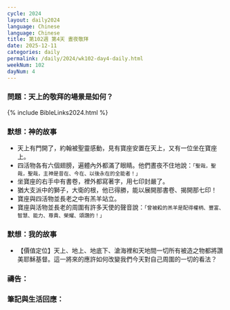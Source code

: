 ```yaml
---
cycle: 2024
layout: daily2024
language: Chinese
language: Chinese
title: 第102週 第4天 晝夜敬拜
date: 2025-12-11
categories: daily
permalink: /daily/2024/wk102-day4-daily.html
weekNum: 102
dayNum: 4
---
```


### 問題：天上的敬拜的場景是如何？

{% include BibleLinks2024.html %}

### 默想：神的故事
+	天上有門開了，約翰被聖靈感動，見有寶座安置在天上，又有一位坐在寶座上。
+	四活物各有六個翅膀，遍體內外都滿了眼睛。他們晝夜不住地說：`「聖哉，聖哉，聖哉，主神是昔在、今在、以後永在的全能者！」`
+	坐寶座的右手中有書卷，裡外都寫著字，用七印封嚴了。
+	猶大支派中的獅子，大衛的根，他已得勝，能以展開那書卷、揭開那七印！
+	寶座與四活物並長老之中有羔羊站立。
+	寶座與活物並長老的周圍有許多天使的聲音說：`「曾被殺的羔羊是配得權柄、豐富、智慧、能力、尊貴、榮耀、頌讚的！」`

### 默想：我的故事
+	【價值定位】天上、地上、地底下、滄海裡和天地間一切所有被造之物都將讚美耶穌基督。這一將來的應許如何改變我們今天對自己周圍的一切的看法？

### 禱告：

### 筆記與生活回應：
